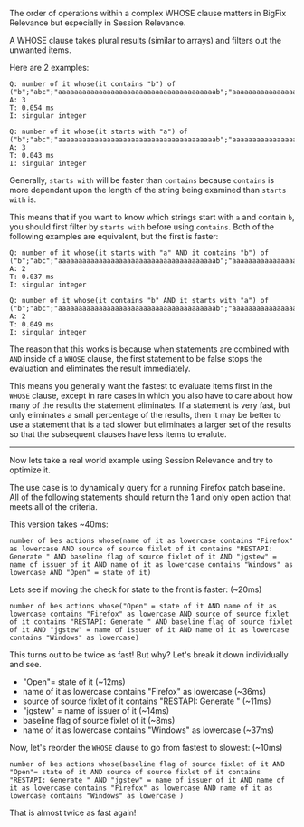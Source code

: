The order of operations within a complex WHOSE clause matters in BigFix Relevance but especially in Session Relevance.

A WHOSE clause takes plural results (similar to arrays) and filters out the unwanted items.

Here are 2 examples:

    Q: number of it whose(it contains "b") of ("b";"abc";"aaaaaaaaaaaaaaaaaaaaaaaaaaaaaaaaaaaaaaab";"aaaaaaaaaaaaaaaaac")
    A: 3
    T: 0.054 ms
    I: singular integer

    Q: number of it whose(it starts with "a") of ("b";"abc";"aaaaaaaaaaaaaaaaaaaaaaaaaaaaaaaaaaaaaaab";"aaaaaaaaaaaaaaaaac")
    A: 3
    T: 0.043 ms
    I: singular integer
    
Generally, `starts with` will be faster than `contains` because `contains` is more dependant upon the length of the string being examined than `starts with` is.

This means that if you want to know which strings start with `a` and contain `b`, you should first filter by `starts with` before using `contains`. Both of the following examples are equivalent, but the first is faster:

    Q: number of it whose(it starts with "a" AND it contains "b") of ("b";"abc";"aaaaaaaaaaaaaaaaaaaaaaaaaaaaaaaaaaaaaaab";"aaaaaaaaaaaaaaaaac")
    A: 2
    T: 0.037 ms
    I: singular integer

    Q: number of it whose(it contains "b" AND it starts with "a") of ("b";"abc";"aaaaaaaaaaaaaaaaaaaaaaaaaaaaaaaaaaaaaaab";"aaaaaaaaaaaaaaaaac")
    A: 2
    T: 0.049 ms
    I: singular integer

The reason that this works is because when statements are combined with `AND` inside of a `WHOSE` clause, the first statement to be false stops the evaluation and eliminates the result immediately.

This means you generally want the fastest to evaluate items first in the `WHOSE` clause, except in rare cases in which you also have to care about how many of the results the statement eliminates. If a statement is very fast, but only eliminates a small percentage of the results, then it may be better to use a statement that is a tad slower but eliminates a larger set of the results so that the subsequent clauses have less items to evalute. 

-----

Now lets take a real world example using Session Relevance and try to optimize it. 

The use case is to dynamically query for a running Firefox patch baseline. All of the following statements should return the 1 and only open action that meets all of the criteria. 

This version takes ~40ms:

    number of bes actions whose(name of it as lowercase contains "Firefox" as lowercase AND source of source fixlet of it contains "RESTAPI: Generate " AND baseline flag of source fixlet of it AND "jgstew" = name of issuer of it AND name of it as lowercase contains "Windows" as lowercase AND "Open" = state of it)

Lets see if moving the check for state to the front is faster: (~20ms)

    number of bes actions whose("Open" = state of it AND name of it as lowercase contains "Firefox" as lowercase AND source of source fixlet of it contains "RESTAPI: Generate " AND baseline flag of source fixlet of it AND "jgstew" = name of issuer of it AND name of it as lowercase contains "Windows" as lowercase)

This turns out to be twice as fast! But why? Let's break it down individually and see.

- "Open"= state of it (~12ms)
- name of it as lowercase contains "Firefox" as lowercase (~36ms)
- source of source fixlet of it contains "RESTAPI: Generate " (~11ms)
- "jgstew" = name of issuer of it (~14ms)
- baseline flag of source fixlet of it (~8ms)
- name of it as lowercase contains "Windows" as lowercase (~37ms)

Now, let's reorder the `WHOSE` clause to go from fastest to slowest: (~10ms)

    number of bes actions whose(baseline flag of source fixlet of it AND "Open"= state of it AND source of source fixlet of it contains "RESTAPI: Generate " AND "jgstew" = name of issuer of it AND name of it as lowercase contains "Firefox" as lowercase AND name of it as lowercase contains "Windows" as lowercase )

That is almost twice as fast again!

